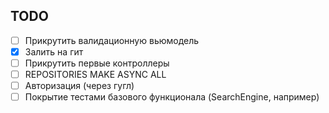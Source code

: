 
## TODO
- [ ] Прикрутить валидационную вьюмодель
- [x] Залить на гит
- [ ] Прикрутить первые контроллеры
- [ ] REPOSITORIES MAKE ASYNC ALL
- [ ] Авторизация (через гугл)
- [ ] Покрытие тестами базового функционала (SearchEngine, например)